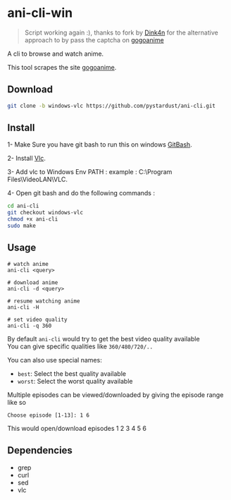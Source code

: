 # ani-cli-win

> Script working again :), thanks to fork by
> [Dink4n](https://github.com/Dink4n/ani-cli) for the alternative approach to
> by pass the captcha on [gogoanime](https://gogoanime.vc)

A cli to browse and watch anime.

This tool scrapes the site [gogoanime](https://gogoanime.pe).


## Download
```bash
git clone -b windows-vlc https://github.com/pystardust/ani-cli.git
```

## Install
1- Make Sure you have git bash to run this on windows [GitBash](https://git-scm.com/downloads).

2- Install [Vlc](https://www.videolan.org/).

3- Add vlc to Windows Env PATH :  example : C:\Program Files\VideoLAN\VLC.

4- Open git bash and do the following commands : 

```bash
cd ani-cli
git checkout windows-vlc
chmod +x ani-cli
sudo make
```

## Usage

	# watch anime
	ani-cli <query>

	# download anime
	ani-cli -d <query>

	# resume watching anime
	ani-cli -H

	# set video quality
	ani-cli -q 360

By default `ani-cli` would try to get the best video quality available  
You can give specific qualities like `360/480/720/..`

You can also use special names:

* `best`: Select the best quality available
* `worst`: Select the worst quality available


Multiple episodes can be viewed/downloaded by giving the episode range like so

	Choose episode [1-13]: 1 6

This would open/download episodes 1 2 3 4 5 6

## Dependencies

* grep
* curl
* sed
* vlc
